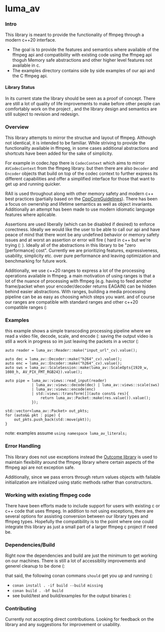 # luma_av

### Intro

This library is meant to provide the functionality of ffmpeg through a modern c++20 interface. 

- The goal is to provide the features and semantics where available of the ffmpeg api and compatibility with existing code using the ffmpeg api thoguh Memory safe abstractions and other higher level features not available in c.
- The examples directory contains side by side examples of our api and the C ffmpeg api.


#### Library Status
In its current state the library should be seen as a proof of concept. There are still a lot of quality of life improvements to make before other people can comfortably work on the project , and the library design and semantics are still subject to revision and redesign. 

### Overview

This library attempts to mirror the structue and layout of ffmpeg. Although not identical, it is intended to be familiar. While striving to provide the functionality available in ffmpeg, in some cases additional abstractions and shortcuts have been added for the sake of simplicity.
 
For example in codec.hpp there is `CodecContext` which aims to mirror `AVCodecContext` from the ffmpeg library. but then there are also `Decoder` and `Encoder` objects that build on top of the codec context to further express its different capabilities and offer a simplified interface for those that want to get up and running quicker.

RAII is used throughout along with other memory safety and modern c++ best practices (partially based on the [CppCoreGuidelines](https://isocpp.github.io/CppCoreGuidelines/CppCoreGuidelines)). There has been a focus on ownership and lifetime semantics as well as object invariants. Additionally an attempt has been made to use modern idiomatic language features where aplicable. 

Assertions are used liberally (which can be disabled if desired) to enforce corectness. Ideally we would like the user to be able to call our api and have peace of mind that there wont be any undefined behavior or memory safety issues and at worst an assertion or error will fire ( hard in c++ but we're trying (: ). Ideally all of the abstractions in this library to be "zero [performance] cost". Currently we are prioritizing features, expressiveness, usability, simplicity etc. over pure performance and leaving optimization and benchmarking for future work.

Additionally, we use c++20 ranges to express a lot of the processing operations available in ffmpeg. a main motivation of using ranges is that a lot of the nuance of processing with ffmpeg (e.g. having to feed another frame/packet when your encoder/decoder returns EAGAIN) can be hidden behind easier abstractions. With ranges, building a media processing pipeline can be as easy as choosing which steps you want. and of course our ranges are compatible with standard ranges and other c++20 compatible ranges (:

### Examples

this example shows a simple transcoding processing pipeline where we read a video file, decode, scale, and encode (:
saving the output video is still a work in progress so im just leaving the packets in a vector (:
```
auto reader = luma_av::Reader::make("input_url"_cv).value();

auto dec = luma_av::Decoder::make("h264"_cv).value();
auto enc = luma_av::Encoder::make("h264"_cv).value();
auto sws = luma_av::ScaleSession::make(luma_av::ScaleOpts{1920_w, 1080_h, AV_PIX_FMT_RGB24}).value();

auto pipe = luma_av::views::read_input(reader) 
            | luma_av::views::decode(dec) | luma_av::views::scale(sws) 
            | luma_av::views::encode(enc) 
            | std::views::transform([](auto const& res){
                return luma_av::Packet::make(res.value()).value();
            });

std::vector<luma_av::Packet> out_pkts;
for (auto&& pkt : pipe) {
    out_pkts.push_back(std::move(pkt));
}
```

note: examples assume `using namespace luma_av_literals;`

###  Error Handling

This library does not use exceptions instead the [Outcome library](https://ned14.github.io/outcome/) is used to maintain flexibility around the ffmpeg library where certain aspects of the ffmpeg api are not exception safe.

Additionally, since we pass errors through return values objects with failable initialization are initialized using static methods rather than constructors.

### Working with existing ffmpeg code

There have been efforts made to include support for users with existing c or c++ code that uses ffmpeg. In addition to not using exceptions, there are several options for assisting conversion between our library types and ffmpeg types. Hopefully the compatibility is to the point where one could integrate this library as just a small part of a larger ffmpeg c project if need be.


### Dependencies/Build

Right now the dependencies and build are just the minimum to get working on our machines. There is still a lot of accessiblity improvements and generel cleanup to be done (:

that said, the following conan commans `should` get you up and running (:

- ```conan install . -if build --build missing```
- ```conan build . -bf build```
- see build/test and build/examples for the output binaries (:


### Contributing

Currently not accepting direct contributions. Looking for feedback on the library and any suggestions for improvement or usability. 
